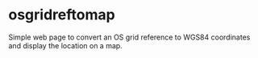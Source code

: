 osgridreftomap
==============

Simple web page to convert an OS grid reference to WGS84 coordinates and display the location on a map.